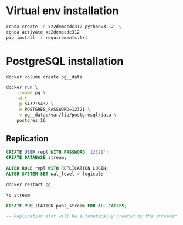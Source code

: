 # Virtual env installation

```sh
conda create -n xz2democdc312 python=3.12 -y
conda activate xz2democdc312
pip install -r requirements.txt
```

# PostgreSQL installation

```sh
docker volume create pg__data

docker run \
    --name pg \
    -d \
    -p 5432:5432 \
    -e POSTGRES_PASSWORD=12321 \
    -v pg__data:/var/lib/postgresql/data \
    postgres:16
```

## Replication

```sql
CREATE USER repl WITH PASSWORD '12321';
CREATE DATABASE stream;

ALTER ROLE repl WITH REPLICATION LOGIN;
ALTER SYSTEM SET wal_level = logical;
```

```sh
docker restart pg
```

```sql
\c stream

CREATE PUBLICATION publ_stream FOR ALL TABLES;

-- Replication slot will be automatically created by the streamer
```
